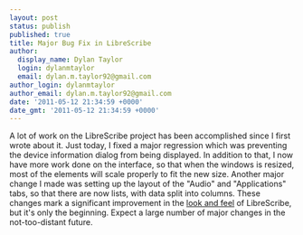 ```yaml
---
layout: post
status: publish
published: true
title: Major Bug Fix in LibreScribe
author:
  display_name: Dylan Taylor
  login: dylanmtaylor
  email: dylan.m.taylor92@gmail.com
author_login: dylanmtaylor
author_email: dylan.m.taylor92@gmail.com
date: '2011-05-12 21:34:59 +0000'
date_gmt: '2011-05-12 21:34:59 +0000'
---
```

<p>A lot of work on the LibreScribe project has been accomplished since I first wrote about it. Just today, I fixed a major regression which was preventing the device information dialog from being displayed. In addition to that, I now have more work done on the interface, so that when the windows is resized, most of the elements will scale properly to fit the new size. Another major change I made was setting up the layout of the "Audio" and "Applications" tabs, so that there are now lists, with data split into columns. These changes mark a significant improvement in the <a class="zem_slink" title="Look and feel" rel="wikipedia" href="http://en.wikipedia.org/wiki/Look_and_feel">look and feel</a> of LibreScribe, but it's only the beginning. Expect a large number of major changes in the not-too-distant future.</p>
